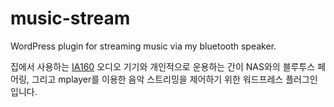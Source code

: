 # music-stream
WordPress plugin for streaming music via my bluetooth speaker.

집에서 사용하는 [IA160](http://product.iriver.co.kr/Product/ProductView.aspx?cid=16&itcode=437197) 오디오 기기와 개인적으로 운용하는 간이 NAS와의 블루투스 페어링, 그리고 mplayer를 이용한 음악 스트리밍을 제어하기 위한 워드프레스 플러그인입니다.
